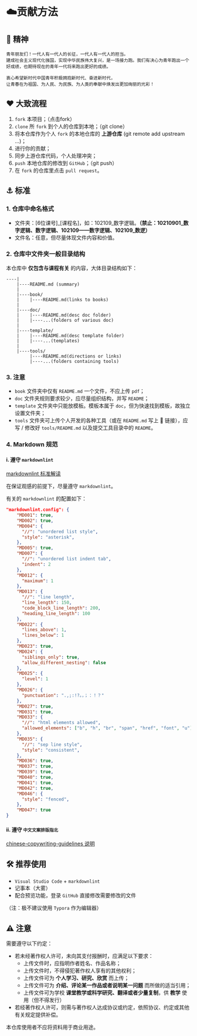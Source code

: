 # :cloud: ​贡献方法

## :ship: 精神

```Chinese
青年朋友们！一代人有一代人的长征，一代人有一代人的担当。
建成社会主义现代化强国，实现中华民族伟大复兴，是一场接力跑。我们有决心为青年跑出一个好成绩，也期待现在的青年一代将来跑出更好的成绩。

衷心希望新时代中国青年积极拥抱新时代、奋进新时代，
让青春在为祖国、为人民、为民族、为人类的奉献中焕发出更加绚丽的光彩！
```

## :heart: 大致流程

1. `fork` 本项目；（点击fork）
2. `clone` 所 `fork` 到个人的仓库到本地；（git clone）
3. 将本仓库作为个人 `fork` 的本地仓库的 **上游仓库** (git remote add upstream ...)；
4. 进行你的贡献；
5. 同步上游仓库代码，个人处理冲突；
6. `push` 本地仓库的修改到 `GitHub`；（git push）
7. 在 `fork` 的仓库里点击 `pull request`。

## :anchor: 标准

### 1. 仓库中命名格式

* 文件夹：[6位课号]\_[课程名]，如：102109\_数字逻辑。**（禁止：10210901\_数字逻辑、数字逻辑、102109——数字逻辑、102109\_数逻）**
* 文件名：任意，但尽量体现文件内容和价值。

### 2. 仓库中文件夹一般目录结构

本仓库中 **仅包含与课程有关** 的内容，大体目录结构如下：

```repo
----|
    |----README.md (summary)
    |
    |----book/
    |    |----README.md(links to books)
    |
    |----doc/
    |    |----README.md(desc doc folder)
    |    |----...(folders of various doc)
    |
    |----template/
    |    |----README.md(desc template folder)
    |    |----...(templates)
    |
    |----tools/
         |----README.md(directions or links)
         |----...(folders containing tools)
```

### 3. 注意

* `book` 文件夹中仅有 `README.md` 一个文件，不应上传 `pdf`；
* `doc` 文件夹规则要求较少，应尽量组织结构，并写 `README`；
* `template` 文件夹中只能放模板。模板本属于 `doc`，但为快速找到模板，故独立设置文件夹；
* `tools` 文件夹可上传个人开发的各种工具（或在 `README.md` 写上 :link: 链接），应写 / 修改好 `tools/README.md` 以及提交工具目录中的 `README`。

### 4. Markdown 规范

#### i. 遵守 `markdownlint`

[markdownlint 标准解读](https://github.com/DavidAnson/markdownlint)

在保证观感的前提下，尽量遵守 `markdownlint`。

有关的 `markdownlint` 的配置如下：

```json
"markdownlint.config": {
    "MD001": true,
    "MD002": true,
    "MD004": {
      "//": "unordered list style",
      "style": "asterisk",
    },
    "MD005": true,
    "MD007": {
      "//": "unordered list indent tab",
      "indent": 2
    },
    "MD012": {
      "maximum": 1
    },
    "MD013": {
      "//": "line length",
      "line_length": 150,
      "code_block_line_length": 200,
      "heading_line_length": 100
    },
    "MD022": {
      "lines_above": 1,
      "lines_below": 1
    },
    "MD023": true,
    "MD024": {
      "siblings_only": true,
      "allow_different_nesting": false
    },
    "MD025": {
      "level": 1
    },
    "MD026": {
      "punctuation": ".,;:!?。，；：！？"
    },
    "MD027": true,
    "MD031": true,
    "MD033": {
      "//": "html elements allowed",
      "allowed_elements": ["b", "h", "br", "span", "href", "font", "u"]
    },
    "MD035": {
      "//": "sep line style",
      "style": "consistent",
    },
    "MD036": true,
    "MD037": true,
    "MD039": true,
    "MD040": true,
    "MD041": true,
    "MD042": true,
    "MD046": {
      "style": "fenced",
    },
    "MD047": true
}
```

#### ii. 遵守 `中文文案排版指北`

[chinese-copywriting-guidelines 说明](https://github.com/sparanoid/chinese-copywriting-guidelines)

## :hammer_and_wrench: 推荐使用

* `Visual Studio Code` + `markdownlint`
* 记事本（大雾）
* 配合预览功能，登录 `GitHub` 直接修改需要修改的文件

（注：极不建议使用 `Typora` 作为编辑器）

## :warning: 注意

需要遵守以下约定：

* 若未经著作权人许可，未向其支付报酬时，应满足以下要求：
  * 上传文件时，应指明作者姓名、作品名称；
  * 上传文件时，不得侵犯著作权人享有的其他权利；
  * 上传文件可为 **个人学习、研究、欣赏** 而上传；
  * 上传文件可为 **介绍、评论某一作品或者说明某一问题** 而所做的适当引用；
  * 上传文件可为学校 **课堂教学或科学研究、翻译或者少量复制**，供 **教学** 使用（但不得发行）
* 若经著作权人许可，则需与著作权人达成协议或约定，依照协议、约定或其他有关规定提供补偿。

本仓库使用者不应将资料用于商业用途。

